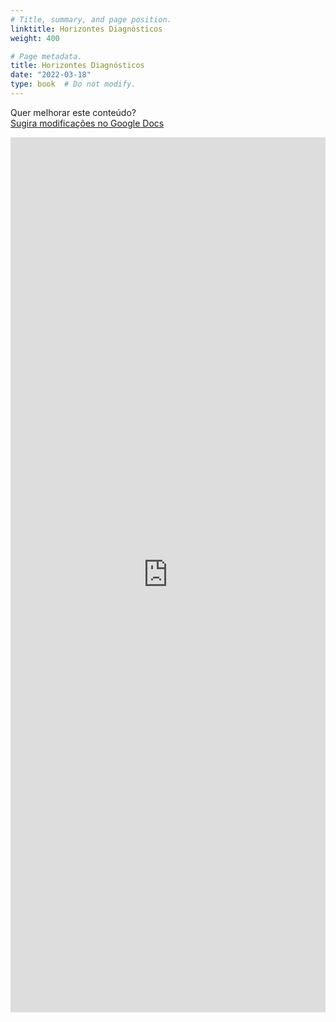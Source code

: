 ```yaml
---
# Title, summary, and page position.
linktitle: Horizontes Diagnósticos
weight: 400

# Page metadata.
title: Horizontes Diagnósticos
date: "2022-03-18"
type: book  # Do not modify.
---
```


Quer melhorar este conteúdo?<br>
[<i class="fa fa-edit" aria-hidden="true"></i> Sugira modificações no Google Docs][edit]

[edit]: https://docs.google.com/document/d/1tB9E-a2lbjfFcjFaE8KBbL3xRIFqF82ueRJ6NnnpzuI/edit?usp=sharing

<iframe frameborder="0" style="width: 100%; height: 1400px" src="https://docs.google.com/document/d/e/2PACX-1vQkuKtz-a7w9eXQm8FtSr8fyjA74DrupRKktlIFPvnNsMoxLtfMiqR8o4NN30DTVhzHai95QtU_u8bm/pub?embedded=true"></iframe>
